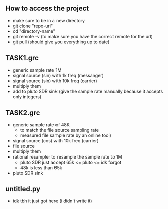 ## How to access the project
- make sure to be in a new directory
- git clone "repo-url"
- cd "directory-name"
- git remote -v (to make sure you have the correct remote for the url)
- git pull (should give you everything up to date)

## TASK1.grc
- generic sample rate 1M
- signal source (sin) with 1k freq (messanger)
- signal source (sin) with 10k freq (carrier)
- multiply them
- add to pluto SDR sink (give the sample rate manually because it accepts only integers)

## TASK2.grc
- generic sample rate of 48K 
  - to match the file source sampling rate 
  - measured file sample rate by an online tool)
- signal source (cos) with 10k freq (carrier)
- file source
- multiply them
- rational resampler to resample the sample rate to 1M
  - pluto SDR just accept 65k <= pluto <= idk forgot
  - 48k is less than 65k
- pluto SDR sink

## untitled.py
- idk tbh it just got here (i didn't write it)